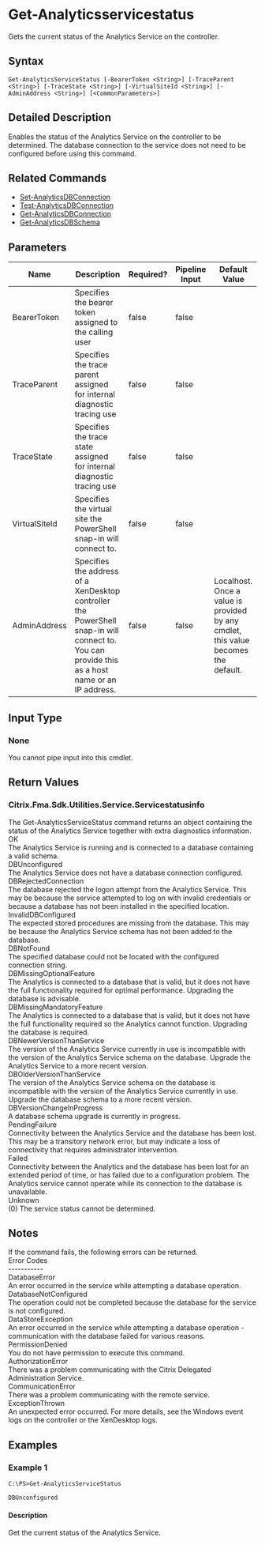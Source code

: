 ﻿
# Get-Analyticsservicestatus
Gets the current status of the Analytics Service on the controller.
## Syntax

```
Get-AnalyticsServiceStatus [-BearerToken <String>] [-TraceParent <String>] [-TraceState <String>] [-VirtualSiteId <String>] [-AdminAddress <String>] [<CommonParameters>]
```

## Detailed Description
Enables the status of the Analytics Service on the controller to be determined. The database connection to the service does not need to be configured before using this command.


## Related Commands

* [Set-AnalyticsDBConnection](../Set-AnalyticsDBConnection/)
* [Test-AnalyticsDBConnection](../Test-AnalyticsDBConnection/)
* [Get-AnalyticsDBConnection](../Get-AnalyticsDBConnection/)
* [Get-AnalyticsDBSchema](../Get-AnalyticsDBSchema/)
## Parameters
| Name   | Description | Required? | Pipeline Input | Default Value |
| --- | --- | --- | --- | --- |
| BearerToken | Specifies the bearer token assigned to the calling user | false | false |  |
| TraceParent | Specifies the trace parent assigned for internal diagnostic tracing use | false | false |  |
| TraceState | Specifies the trace state assigned for internal diagnostic tracing use | false | false |  |
| VirtualSiteId | Specifies the virtual site the PowerShell snap-in will connect to. | false | false |  |
| AdminAddress | Specifies the address of a XenDesktop controller the PowerShell snap-in will connect to. You can provide this as a host name or an IP address. | false | false | Localhost. Once a value is provided by any cmdlet, this value becomes the default. |

## Input Type

### None
You cannot pipe input into this cmdlet.
## Return Values

### Citrix.Fma.Sdk.Utilities.Service.Servicestatusinfo
The Get-AnalyticsServiceStatus command returns an object containing the status of the Analytics Service together with extra diagnostics information.  
OK  
    The Analytics Service is running and is connected to a database containing a valid schema.  
DBUnconfigured  
    The Analytics Service does not have a database connection configured.  
DBRejectedConnection  
    The database rejected the logon attempt from the Analytics Service.  This may be because the service attempted to log on with invalid credentials or because a database has not been installed in the specified location.  
InvalidDBConfigured  
    The expected stored procedures are missing from the database.  This may be because the Analytics Service schema has not been added to the database.  
DBNotFound  
    The specified database could not be located with the configured connection string.  
DBMissingOptionalFeature  
    The Analytics is connected to a database that is valid, but it does not have the full functionality required for optimal performance. Upgrading the database is advisable.  
DBMissingMandatoryFeature  
    The Analytics is connected to a database that is valid, but it does not have the full functionality required so the Analytics cannot function. Upgrading the database is required.  
DBNewerVersionThanService  
    The version of the Analytics Service currently in use is incompatible with the version of the Analytics Service schema on the database.  Upgrade the Analytics Service to a more recent version.  
DBOlderVersionThanService  
    The version of the Analytics Service schema on the database is incompatible with the version of the Analytics Service currently in use.  Upgrade the database schema to a more recent version.  
DBVersionChangeInProgress  
    A database schema upgrade is currently in progress.  
PendingFailure  
    Connectivity between the Analytics Service and the database has been lost. This may be a transitory network error, but may indicate a loss of connectivity that requires administrator intervention.  
Failed  
    Connectivity between the Analytics and the database has been lost for an extended period of time, or has failed due to a configuration problem. The Analytics service cannot operate while its connection to the database is unavailable.  
Unknown  
    (0) The service status cannot be determined.
## Notes
If the command fails, the following errors can be returned.  
    Error Codes  
    -----------  
    DatabaseError  
        An error occurred in the service while attempting a database operation.  
    DatabaseNotConfigured  
        The operation could not be completed because the database for the service is not configured.  
    DataStoreException  
        An error occurred in the service while attempting a database operation - communication with the database failed for various reasons.  
    PermissionDenied  
        You do not have permission to execute this command.  
    AuthorizationError  
        There was a problem communicating with the Citrix Delegated Administration Service.  
    CommunicationError  
        There was a problem communicating with the remote service.  
    ExceptionThrown  
        An unexpected error occurred.  For more details, see the Windows event logs on the controller or the XenDesktop logs.
## Examples

### Example 1

```
C:\PS>Get-AnalyticsServiceStatus  
  
DBUnconfigured
```

#### Description
Get the current status of the Analytics Service.
